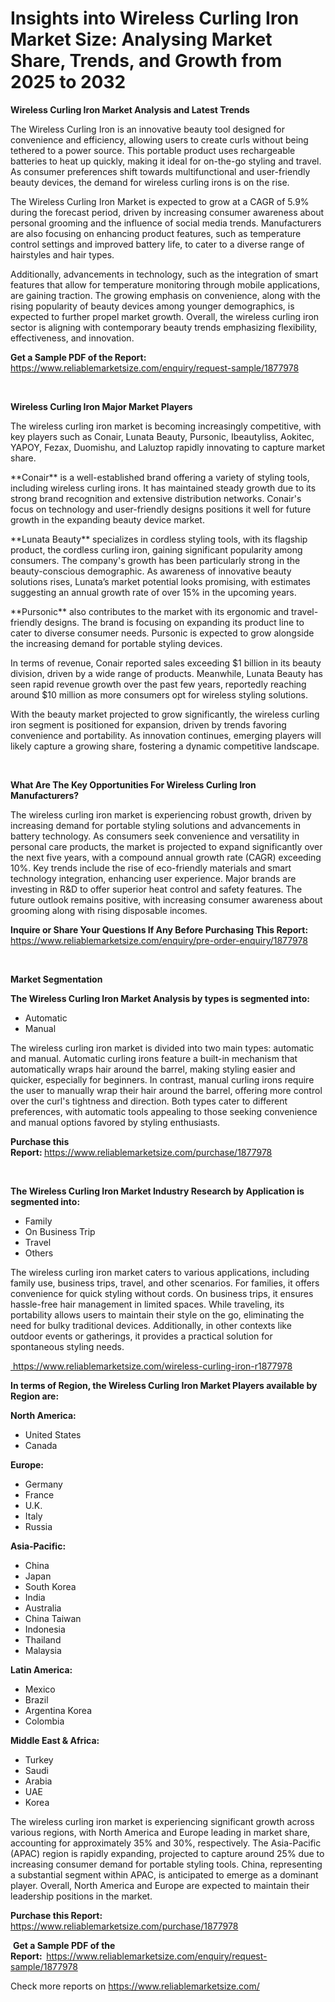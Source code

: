 <p><h1>Insights into Wireless Curling Iron Market Size: Analysing Market Share, Trends, and Growth from 2025 to 2032</h1></p><p><strong>Wireless Curling Iron Market Analysis and Latest Trends</strong></p>
<p><p>The Wireless Curling Iron is an innovative beauty tool designed for convenience and efficiency, allowing users to create curls without being tethered to a power source. This portable product uses rechargeable batteries to heat up quickly, making it ideal for on-the-go styling and travel. As consumer preferences shift towards multifunctional and user-friendly beauty devices, the demand for wireless curling irons is on the rise.</p><p>The Wireless Curling Iron Market is expected to grow at a CAGR of 5.9% during the forecast period, driven by increasing consumer awareness about personal grooming and the influence of social media trends. Manufacturers are also focusing on enhancing product features, such as temperature control settings and improved battery life, to cater to a diverse range of hairstyles and hair types. </p><p>Additionally, advancements in technology, such as the integration of smart features that allow for temperature monitoring through mobile applications, are gaining traction. The growing emphasis on convenience, along with the rising popularity of beauty devices among younger demographics, is expected to further propel market growth. Overall, the wireless curling iron sector is aligning with contemporary beauty trends emphasizing flexibility, effectiveness, and innovation.</p></p>
<p><strong>Get a Sample PDF of the Report:&nbsp;</strong> <a href="https://www.reliablemarketsize.com/enquiry/request-sample/1877978?utm_campaign=2889&utm_medium=2&utm_source=Github&utm_content=ia&utm_term=05042025&utm_id=wireless-curling-iron">https://www.reliablemarketsize.com/enquiry/request-sample/1877978</a></p>
<p>&nbsp;</p>
<p><strong>Wireless Curling Iron Major Market Players</strong></p>
<p><p>The wireless curling iron market is becoming increasingly competitive, with key players such as Conair, Lunata Beauty, Pursonic, Ibeautyliss, Aokitec, YAPOY, Fezax, Duomishu, and Laluztop rapidly innovating to capture market share.</p><p>**Conair** is a well-established brand offering a variety of styling tools, including wireless curling irons. It has maintained steady growth due to its strong brand recognition and extensive distribution networks. Conair's focus on technology and user-friendly designs positions it well for future growth in the expanding beauty device market.</p><p>**Lunata Beauty** specializes in cordless styling tools, with its flagship product, the cordless curling iron, gaining significant popularity among consumers. The company's growth has been particularly strong in the beauty-conscious demographic. As awareness of innovative beauty solutions rises, Lunata’s market potential looks promising, with estimates suggesting an annual growth rate of over 15% in the upcoming years.</p><p>**Pursonic** also contributes to the market with its ergonomic and travel-friendly designs. The brand is focusing on expanding its product line to cater to diverse consumer needs. Pursonic is expected to grow alongside the increasing demand for portable styling devices.</p><p>In terms of revenue, Conair reported sales exceeding $1 billion in its beauty division, driven by a wide range of products. Meanwhile, Lunata Beauty has seen rapid revenue growth over the past few years, reportedly reaching around $10 million as more consumers opt for wireless styling solutions.</p><p>With the beauty market projected to grow significantly, the wireless curling iron segment is positioned for expansion, driven by trends favoring convenience and portability. As innovation continues, emerging players will likely capture a growing share, fostering a dynamic competitive landscape.</p></p>
<p>&nbsp;</p>
<p><strong>What Are The Key Opportunities For Wireless Curling Iron Manufacturers?</strong></p>
<p><p>The wireless curling iron market is experiencing robust growth, driven by increasing demand for portable styling solutions and advancements in battery technology. As consumers seek convenience and versatility in personal care products, the market is projected to expand significantly over the next five years, with a compound annual growth rate (CAGR) exceeding 10%. Key trends include the rise of eco-friendly materials and smart technology integration, enhancing user experience. Major brands are investing in R&D to offer superior heat control and safety features. The future outlook remains positive, with increasing consumer awareness about grooming along with rising disposable incomes.</p></p>
<p><strong>Inquire or Share Your Questions If Any Before Purchasing This Report:</strong> <a href="https://www.reliablemarketsize.com/enquiry/pre-order-enquiry/1877978?utm_campaign=2889&utm_medium=2&utm_source=Github&utm_content=ia&utm_term=05042025&utm_id=wireless-curling-iron">https://www.reliablemarketsize.com/enquiry/pre-order-enquiry/1877978</a></p>
<p>&nbsp;</p>
<p><strong>Market Segmentation</strong></p>
<p><strong>The Wireless Curling Iron Market Analysis by types is segmented into:</strong></p>
<p><ul><li>Automatic</li><li>Manual</li></ul></p>
<p><p>The wireless curling iron market is divided into two main types: automatic and manual. Automatic curling irons feature a built-in mechanism that automatically wraps hair around the barrel, making styling easier and quicker, especially for beginners. In contrast, manual curling irons require the user to manually wrap their hair around the barrel, offering more control over the curl's tightness and direction. Both types cater to different preferences, with automatic tools appealing to those seeking convenience and manual options favored by styling enthusiasts.</p></p>
<p><strong>Purchase this Report:&nbsp;</strong><a href="https://www.reliablemarketsize.com/purchase/1877978?utm_campaign=2889&utm_medium=2&utm_source=Github&utm_content=ia&utm_term=05042025&utm_id=wireless-curling-iron">https://www.reliablemarketsize.com/purchase/1877978</a></p>
<p>&nbsp;</p>
<p><strong>The Wireless Curling Iron Market Industry Research by Application is segmented into:</strong></p>
<p><ul><li>Family</li><li>On Business Trip</li><li>Travel</li><li>Others</li></ul></p>
<p><p>The wireless curling iron market caters to various applications, including family use, business trips, travel, and other scenarios. For families, it offers convenience for quick styling without cords. On business trips, it ensures hassle-free hair management in limited spaces. While traveling, its portability allows users to maintain their style on the go, eliminating the need for bulky traditional devices. Additionally, in other contexts like outdoor events or gatherings, it provides a practical solution for spontaneous styling needs.</p></p>
<p><a href="https://www.reliablemarketsize.com/wireless-curling-iron-r1877978?utm_campaign=2889&utm_medium=2&utm_source=Github&utm_content=ia&utm_term=05042025&utm_id=wireless-curling-iron">&nbsp;https://www.reliablemarketsize.com/wireless-curling-iron-r1877978</a></p>
<p><strong>In terms of Region, the Wireless Curling Iron Market Players available by Region are:</strong></p>
<p>
    <p> <strong> North America: </strong>
        <ul>
            <li>United States</li>
            <li>Canada</li>
        </ul>
        </p> 
    <p> <strong> Europe: </strong>
        <ul>
            <li>Germany</li>
            <li>France</li>
            <li>U.K.</li>
            <li>Italy</li>
            <li>Russia</li>
        </ul>
        </p> 
    <p> <strong> Asia-Pacific: </strong>
        <ul>
            <li>China</li>
            <li>Japan</li>
            <li>South Korea</li>
            <li>India</li>
            <li>Australia</li>
            <li>China Taiwan</li>
            <li>Indonesia</li>
            <li>Thailand</li>
            <li>Malaysia</li>
        </ul>
        </p> 
    <p> <strong> Latin America: </strong>
        <ul>
            <li>Mexico</li>
            <li>Brazil</li>
            <li>Argentina Korea</li>
            <li>Colombia</li>
        </ul>
        </p> 
    <p> <strong> Middle East & Africa: </strong>
        <ul>
            <li>Turkey</li>
            <li>Saudi</li>
            <li>Arabia</li>
            <li>UAE</li>
            <li>Korea</li>
        </ul>
    </p>
    </p>
<p><p>The wireless curling iron market is experiencing significant growth across various regions, with North America and Europe leading in market share, accounting for approximately 35% and 30%, respectively. The Asia-Pacific (APAC) region is rapidly expanding, projected to capture around 25% due to increasing consumer demand for portable styling tools. China, representing a substantial segment within APAC, is anticipated to emerge as a dominant player. Overall, North America and Europe are expected to maintain their leadership positions in the market.</p></p>
<p><strong>Purchase this Report: </strong><a href="https://www.reliablemarketsize.com/purchase/1877978?utm_campaign=2889&utm_medium=2&utm_source=Github&utm_content=ia&utm_term=05042025&utm_id=wireless-curling-iron">https://www.reliablemarketsize.com/purchase/1877978</a></p>
<p>&nbsp;<strong>Get a Sample PDF of the Report:&nbsp;&nbsp;</strong><a href="https://www.reliablemarketsize.com/enquiry/request-sample/1877978?utm_campaign=2889&utm_medium=2&utm_source=Github&utm_content=ia&utm_term=05042025&utm_id=wireless-curling-iron">https://www.reliablemarketsize.com/enquiry/request-sample/1877978</a></p>
<p><strong></strong></p>
<p>Check more reports on <a href="https://www.reliablemarketsize.com/?utm_campaign=2889&utm_medium=2&utm_source=Github&utm_content=ia&utm_term=05042025&utm_id=wireless-curling-iron">https://www.reliablemarketsize.com/</a></p>